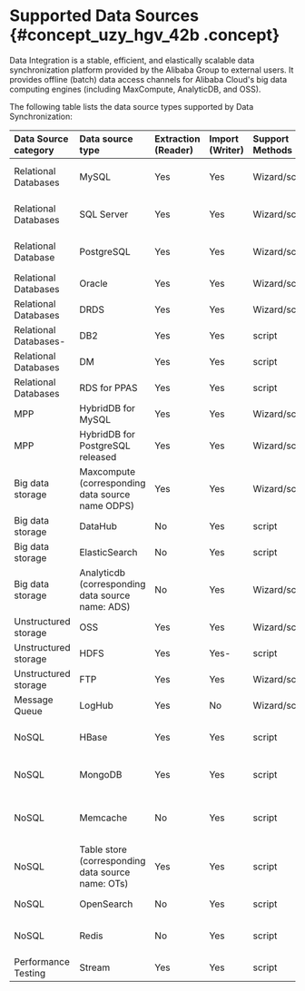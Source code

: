 # Supported Data Sources {#concept_uzy_hgv_42b .concept}

Data Integration is a stable, efficient, and elastically scalable data synchronization platform provided by the Alibaba Group to external users. It provides offline \(batch\) data access channels for Alibaba Cloud's big data computing engines \(including MaxCompute, AnalyticDB, and OSS\).

The following table lists the data source types supported by Data Synchronization:

|Data Source category|Data source type|Extraction \(Reader\)|Import \(Writer\)|Support Methods|Supported types:|
|:-------------------|:---------------|:--------------------|:----------------|:--------------|:---------------|
|Relational Databases|MySQL|Yes|Yes|Wizard/script|Alibaba Cloud/self-built|
|Relational Databases|SQL Server|Yes|Yes|Wizard/script|Alibaba Cloud/self-built|
|Relational Database|PostgreSQL|Yes|Yes|Wizard/script|Alibaba Cloud/self-built|
|Relational Databases|Oracle|Yes|Yes|Wizard/script|Self-developed|
|Relational Databases|DRDS|Yes|Yes|Wizard/script|Alibaba Cloud|
|Relational Databases-|DB2|Yes|Yes|script|Self-developed-|
|Relational Databases|DM|Yes|Yes|script|Self-developed|
|Relational Databases|RDS for PPAS|Yes|Yes|script|Alibaba Cloud|
|MPP|HybridDB for MySQL|Yes|Yes|Wizard/script|Alibaba Cloud|
|MPP|HybridDB for PostgreSQL released|Yes|Yes|Wizard/script|Alibaba Cloud|
|Big data storage|Maxcompute \(corresponding data source name ODPS\)|Yes|Yes|Wizard/script|Alibaba Cloud|
|Big data storage|DataHub|No|Yes|script|Alibaba Cloud|
|Big data storage|ElasticSearch|No|Yes|script|Alibaba Cloud|
|Big data storage|Analyticdb \(corresponding data source name: ADS\)|No|Yes|Wizard/script|Alibaba Cloud|
|Unstructured storage|OSS|Yes|Yes|Wizard/script|Alibaba Cloud|
|Unstructured storage|HDFS|Yes|Yes-|script|Self-developed|
|Unstructured storage|FTP|Yes|Yes|Wizard/script|Self-developed|
|Message Queue|LogHub|Yes|No|Wizard/script|Alibaba Cloud|
|NoSQL|HBase|Yes|Yes|script|Alibaba Cloud/self-built|
|NoSQL|MongoDB|Yes|Yes|script|Alibaba Cloud/self-built|
|NoSQL|Memcache|No|Yes|script|Alibaba Cloud/self-built memcached|
|NoSQL|Table store \(corresponding data source name: OTs\)|Yes|Yes|script|Alibaba Cloud|
|NoSQL|OpenSearch|No|Yes|script|Alibaba Cloud|
|NoSQL|Redis|No|Yes|script|Alibaba Cloud/self-built|
|Performance Testing|Stream|Yes|Yes|script|-|

